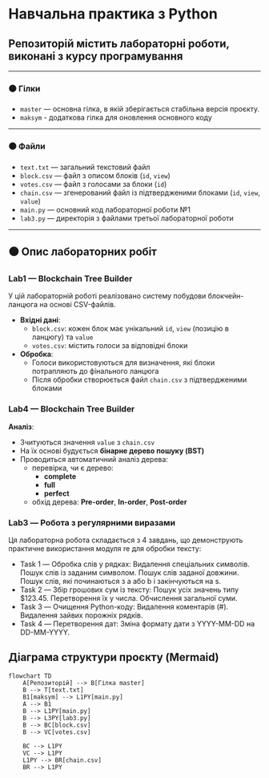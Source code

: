 # Навчальна практика з Python  
## Репозиторій містить лабораторні роботи, виконані з курсу програмування

---

### ⚫ Гілки

- `master` — основна гілка, в якій зберігається стабільна версія проєкту.  
- `maksym` - додаткова гілка для оновлення основного коду
---

### ⚫ Файли

- `text.txt` — загальний текстовий файл  
- `block.csv` — файл з описом блоків (`id`, `view`)  
- `votes.csv` — файл з голосами за блоки  (`id`)
- `chain.csv` — згенерований файл із підтвердженими блоками (`id`, `view`, `value`)
- `main.py` — основний код лабораторної роботи №1  
- `lab3.py` — директорія з файлами третьої лабораторної роботи
---

## ⚫ Опис лабораторних робіт

### Lab1 — Blockchain Tree Builder

У цій лабораторній роботі реалізовано систему побудови блокчейн-ланцюга на основі CSV-файлів.

- **Вхідні дані**:
  - `block.csv`: кожен блок має унікальний `id`, `view` (позицію в ланцюгу) та `value`
  - `votes.csv`: містить голоси за відповідні блоки
- **Обробка**:
  - Голоси використовуються для визначення, які блоки потрапляють до фінального ланцюга
  - Після обробки створюється файл `chain.csv` з підтвердженими блоками
### Lab4 — Blockchain Tree Builder
  **Аналіз**:
  - Зчитуються значення `value` з `chain.csv`
  - На їх основі будується **бінарне дерево пошуку (BST)**
  - Проводиться автоматичний аналіз дерева:
    - перевірка, чи є дерево:
      - **complete**
      - **full**
      - **perfect**
    - обхід дерева: **Pre-order**, **In-order**, **Post-order**

 ### Lab3 — Робота з регулярними виразами
Ця лабораторна робота складається з 4 завдань, що демонструють практичне використання модуля re для обробки тексту:

- Task 1 — Обробка слів у рядках:
Видалення спеціальних символів.
Пошук слів із заданим символом.
Пошук слів заданої довжини.
Пошук слів, які починаються з a або b і закінчуються на s.
- Task 2 — Збір грошових сум із тексту:
Пошук усіх значень типу $123.45.
Перетворення їх у числа.
Обчислення загальної суми.
- Task 3 — Очищення Python-коду:
Видалення коментарів (#).
Видалення зайвих порожніх рядків.
- Task 4 — Перетворення дат:
Зміна формату дати з YYYY-MM-DD на DD-MM-YYYY.


##  Діаграма структури проєкту (Mermaid)

```mermaid
flowchart TD
    A[Репозиторій] --> B[Гілка master]
    B --> T[text.txt]
    B1[maksym] --> L1PY[main.py]
    A --> B1
    B --> L1PY[main.py]
    B --> L3PY[lab3.py]
    B --> BC[block.csv]
    B --> VC[votes.csv]
    
    BC --> L1PY
    VC --> L1PY
    L1PY --> BR[chain.csv]
    BR --> L1PY



    
